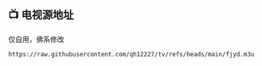 ## 📺 **电视源地址**
仅自用，佛系修改
```
https://raw.githubusercontent.com/qh12227/tv/refs/heads/main/fjyd.m3u
```
